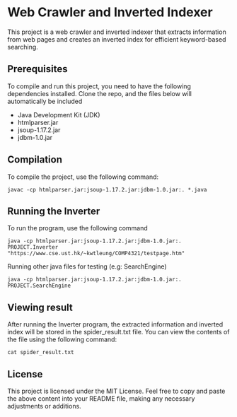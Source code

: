 # Web Crawler and Inverted Indexer

This project is a web crawler and inverted indexer that extracts information from web pages and creates an inverted index for efficient keyword-based searching.

## Prerequisites

To compile and run this project, you need to have the following dependencies installed. Clone the repo, and the files below will automatically be included

- Java Development Kit (JDK)
- htmlparser.jar
- jsoup-1.17.2.jar
- jdbm-1.0.jar

## Compilation

To compile the project, use the following command:

```shell
javac -cp htmlparser.jar:jsoup-1.17.2.jar:jdbm-1.0.jar:. *.java
```
## Running the Inverter

To run the program, use the following command

```shell
java -cp htmlparser.jar:jsoup-1.17.2.jar:jdbm-1.0.jar:. PROJECT.Inverter "https://www.cse.ust.hk/~kwtleung/COMP4321/testpage.htm"
```


Running other java files for testing (e.g: SearchEngine)

```shell
java -cp htmlparser.jar:jsoup-1.17.2.jar:jdbm-1.0.jar:. PROJECT.SearchEngine
```


## Viewing result
After running the Inverter program, the extracted information and inverted index will be stored in the spider_result.txt file. You can view the contents of the file using the following command:


```
cat spider_result.txt
```


## License
This project is licensed under the MIT License.
Feel free to copy and paste the above content into your README file, making any necessary adjustments or additions.
